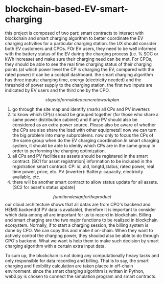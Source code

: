 # blockchain-based-EV-smart-charging
this project is composed of two part: smart contracts to interact with blockchain and smart charging algorithm to better coordinate the EV charging activities for a particular charging station.
the UX should consider both EV customers and CPOs. FOr EV users, they need to be well informed with the battery status of the EV during the charging process (i.e. % SOC or kWh increase) and make sure their charging need can be met. For CPOs, they should be able to see the real time charging status of their charging points (at which power level the CP is charging the EV, compared with the rated power) it can be a cockpit dashboard.
the smart charging algorithm has three inputs: charging time, energy (electricity needed) and the threshold of power supply to the charging station. the first two inputs are indicated by EV users and the third one by the CPO. 


$$steps to formulate a concrete work plan$$
1. go through the site map and identify (mark) all CPs and PV inverters
2. to know which CP(s) should be grouped together (for those who share a same power distribution cabinet) and if any PV should also be        considered as an extra power source. Please also be aware of whether the CPs are also share the load with other equipmets!! 
   now we can turn the big problem into many subproblems. now only to focus the CPs of the same group when do the EV charging                coordination.In smart charging system, it should be able to identiy which CPs are in the same group in order to performing the charging    optimization.
3. all CPs and PV facilities as assets should be registered in the smart contract. [SC1 for asset registration] 
   information to be included in the registration smart contract:
   CP: id, ald, longtd,status, rated power, real time power, price, etc.
   PV (inverter):
   Battery: capacity, electricity available, etc.
4. there will be another smart contract to allow status update for all assets. [SC2 for asset's status update]
   

 
$$function design for the product$$
our cloud architecture shows that all datas are from CPO's backend and HEMS backend(if PV data is available), therefore it is important to consider which data among all are important for us to record in blockchain. Billing and smart charging are the two major functions to be realized in blockchain ecosystem. Nornally, if to start a charging session, the billing system is done by CPO. We can copy this and make it on-chain. When they want to actively control the charging power, they shoulod also be able to do through CPO's backend. What we want is help them to make such decision by smart charging algorithm with a certain extra input data. 

To sum up, the blockchain is not doing any computationally heavy tasks and only responsible for data recording and billing. That is to say, the smart charging and flexibility calculation are taken placce in off-chain environment. since the smart charging algorithm is written in Python, web3.py is chosen to connect the simulation program and smart contracts.
